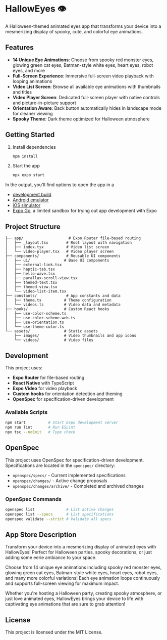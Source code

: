 # HallowEyes 👁️

A Halloween-themed animated eyes app that transforms your device into a mesmerizing display of spooky, cute, and colorful eye animations.

## Features

- **14 Unique Eye Animations**: Choose from spooky red monster eyes, glowing green cat eyes, Batman-style white eyes, heart eyes, robot eyes, and more
- **Full-Screen Experience**: Immersive full-screen video playback with looping animations
- **Video List Screen**: Browse all available eye animations with thumbnails and titles
- **Video Player Screen**: Dedicated full-screen player with native controls and picture-in-picture support
- **Orientation Aware**: Back button automatically hides in landscape mode for cleaner viewing
- **Spooky Theme**: Dark theme optimized for Halloween atmosphere

## Getting Started

1. Install dependencies

   ```bash
   npm install
   ```

2. Start the app

   ```bash
   npx expo start
   ```

In the output, you'll find options to open the app in a

- [development build](https://docs.expo.dev/develop/development-builds/introduction/)
- [Android emulator](https://docs.expo.dev/workflow/android-studio-emulator/)
- [iOS simulator](https://docs.expo.dev/workflow/ios-simulator/)
- [Expo Go](https://expo.dev/go), a limited sandbox for trying out app development with Expo

## Project Structure

```
├── app/                    # Expo Router file-based routing
│   ├── _layout.tsx        # Root layout with navigation
│   ├── index.tsx          # Video list screen
│   └── video-player.tsx   # Video player screen
├── components/            # Reusable UI components
│   ├── ui/               # Base UI components
│   ├── external-link.tsx
│   ├── haptic-tab.tsx
│   ├── hello-wave.tsx
│   ├── parallax-scroll-view.tsx
│   ├── themed-text.tsx
│   ├── themed-view.tsx
│   └── video-list-item.tsx
├── constants/             # App constants and data
│   ├── theme.ts          # Theme configuration
│   └── videos.ts         # Video data and metadata
├── hooks/                # Custom React hooks
│   ├── use-color-scheme.ts
│   ├── use-color-scheme.web.ts
│   ├── use-orientation.ts
│   └── use-theme-color.ts
└── assets/               # Static assets
    ├── images/           # Video thumbnails and app icons
    └── videos/           # Video files
```

## Development

This project uses:

- **Expo Router** for file-based routing
- **React Native** with TypeScript
- **Expo Video** for video playback
- **Custom hooks** for orientation detection and theming
- **OpenSpec** for specification-driven development

### Available Scripts

```bash
npm start          # Start Expo development server
npm run lint       # Run ESLint
npx tsc --noEmit   # Type check
```

## OpenSpec

This project uses OpenSpec for specification-driven development. Specifications are located in the `openspec/` directory:

- `openspec/specs/` - Current implemented specifications
- `openspec/changes/` - Active change proposals
- `openspec/changes/archive/` - Completed and archived changes

### OpenSpec Commands

```bash
openspec list              # List active changes
openspec list --specs      # List specifications
openspec validate --strict # Validate all specs
```

## App Store Description

Transform your device into a mesmerizing display of animated eyes with HallowEyes! Perfect for Halloween parties, spooky decorations, or just adding some eerie ambiance to your space.

Choose from 14 unique eye animations including spooky red monster eyes, glowing green cat eyes, Batman-style white eyes, heart eyes, robot eyes, and many more colorful variations! Each eye animation loops continuously and supports full-screen viewing for maximum impact.

Whether you're hosting a Halloween party, creating spooky atmosphere, or just love animated eyes, HallowEyes brings your device to life with captivating eye animations that are sure to grab attention!

## License

This project is licensed under the MIT License.

